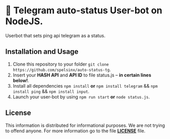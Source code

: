 # 🚀 Telegram auto-status User-bot on NodeJS.
Userbot that sets ping api telegram as a status.


## Installation and Usage

1. Clone this repository to your folder `git clone https://github.com/spelsinx/auto-status-tg`.
2. Insert your **HASH API** and **API ID** to file status.js – **in certain lines below!**.
3. Install all dependencies `npm install` **or** `npm install telegram` && `npm install ping` && `npm install input`.
4. Launch your user-bot by using `npm run start` **or** `node status.js`.

## License 

This information is distributed for informational purposes. We are not trying to offend anyone. For more information go to the file **[LICENSE](https://github.com/spelsinx/auto-status-tg/blob/main/LICENSE)** file. 












